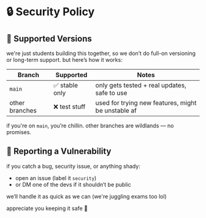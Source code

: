 # 🔒 Security Policy

## 🧪 Supported Versions

we're just students building this together, so we don’t do full-on versioning or long-term support. but here’s how it works:

| Branch         | Supported      | Notes                                              |
| -------------- | -------------- | -------------------------------------------------- |
| `main`         | ✅ stable only | only gets tested + real updates, safe to use       |
| other branches | ❌ test stuff  | used for trying new features, might be unstable af |

if you're on `main`, you’re chillin. other branches are wildlands — no promises.

## 🐞 Reporting a Vulnerability

if you catch a bug, security issue, or anything shady:

- open an issue (label it `security`)
- or DM one of the devs if it shouldn’t be public

we’ll handle it as quick as we can (we're juggling exams too lol)

appreciate you keeping it safe 🫡
